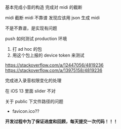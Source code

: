 基本完成小音的构造
完成对 midi 的截断

midi 截断 midi 不靠谱
发现应该用 json 生成 midi

不是不靠谱，是实现有问题

push 如何测试 production 环境
1. 打 ad hoc 的包
2. 用这个包上报的 device token 来测试

https://stackoverflow.com/a/12447056/4819236
https://stackoverflow.com/a/13975158/4819236

完成进入录音权限变化的处理

在 iOS 13 里面 slider 不对

关于 public 下文件路径的问题
- favicon.ico??

**开发过程中为了保证进度和回顾，每天提交一次代码！！！**